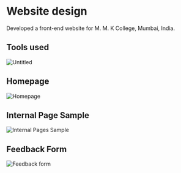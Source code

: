 # Website design

Developed a front-end website for M. M. K College, Mumbai, India.

## Tools used

![Untitled](https://user-images.githubusercontent.com/94376039/150142135-2b7d8dd3-879c-42f5-b857-106807e6fbf2.png)

## Homepage

![Homepage](https://user-images.githubusercontent.com/94376039/149949646-3838a0fe-4caf-4603-b07b-bca14c57c9bc.jpg)

## Internal Page Sample

![Internal Pages Sample](https://user-images.githubusercontent.com/94376039/149950727-2802937f-d781-4dd2-b7c5-f5ed8a233bf5.jpg)

## Feedback Form

![Feedback form](https://user-images.githubusercontent.com/94376039/149951077-19f36412-8095-4137-a99e-3532ad57b347.jpg)
